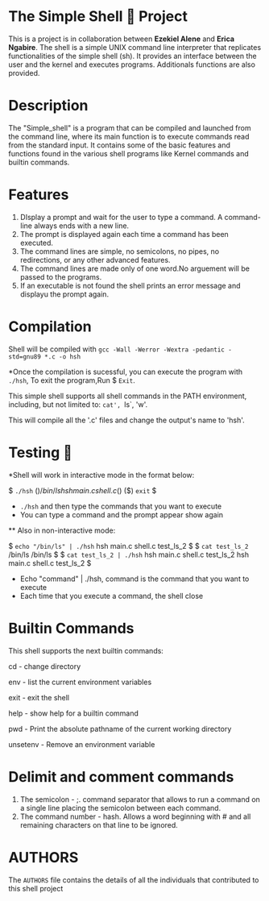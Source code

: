 # The Simple Shell 🐚 Project

This is a project is in collaboration between **Ezekiel Alene** and **Erica Ngabire**. The shell is a simple UNIX command line interpreter that replicates functionalities of the simple shell (sh). It provides an interface between the user and the kernel and executes programs. Additionals functions are also provided.

# Description

The "Simple_shell" is a program that can be compiled and launched from the command line, where its main function is to execute commands read from the standard input. It contains some of the basic features and functions found in the various shell programs like Kernel commands and builtin commands.

# Features

1. DIsplay a prompt and wait for the user to type a command. A command-line always ends with a new line.
2. The prompt is displayed again each time a command has been executed.
3. The command lines are simple, no semicolons, no pipes, no redirections, or any other advanced features.
4. The command lines are made only of one word.No arguement will be passed to the programs.
5. If an executable is not found the shell prints an error message and displayu the prompt again.

# Compilation
Shell will be compiled with `gcc -Wall -Werror -Wextra -pedantic -std=gnu89 *.c -o hsh`

*Once the compilation is sucessful, you can execute the program with `./hsh`, To exit the program,Run $ `Exit`.

This simple shell supports all shell commands in the PATH environment, including, but not limited to: `cat', `ls`, 'w'.

This will compile all the '.c' files and change the output's name to 'hsh'.

# Testing  🔨
*Shell will work in interactive mode in the format below:

$ `./hsh`
($) /bin/ls
hsh main.c shell.c
($)
($) `exit`
$

* `./hsh` and then type the commands that you want to execute
* You can type a command and the prompt appear show again

** Also in non-interactive mode:

$  `echo "/bin/ls" | ./hsh`
hsh main.c shell.c test_ls_2
$
$ `cat test_ls_2`
/bin/ls
/bin/ls
$
$ `cat test_ls_2 | ./hsh`
hsh main.c shell.c test_ls_2
hsh main.c shell.c test_ls_2
$

* Echo "command" | ./hsh, command is the command that you want to execute
* Each time that you execute a command, the shell close


# Builtin Commands

This shell supports the next builtin commands:

cd - change directory

env - list the current environment variables

exit - exit the shell

help - show help for a builtin command

pwd - Print the absolute pathname of the current working directory

unsetenv - Remove an environment variable

# Delimit and comment commands
1. The semicolon - ;. command separator that allows to run a command on a single line placing the semicolon between
   each command.
2. The command number - hash. Allows a word beginning with # and all remaining characters on that line to be ignored.


# AUTHORS
The `AUTHORS` file contains the details of all the individuals that contributed to this shell project
